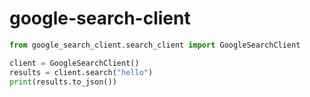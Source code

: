 # google-search-client

```python
from google_search_client.search_client import GoogleSearchClient

client = GoogleSearchClient()
results = client.search("hello")
print(results.to_json())
```
